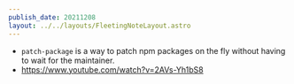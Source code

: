 ```yaml
---
publish_date: 20211208    
layout: ../../layouts/FleetingNoteLayout.astro
---
```


- `patch-package` is a way to patch npm packages on the fly without having to wait for the maintainer.
- https://www.youtube.com/watch?v=2AVs-Yh1bS8
